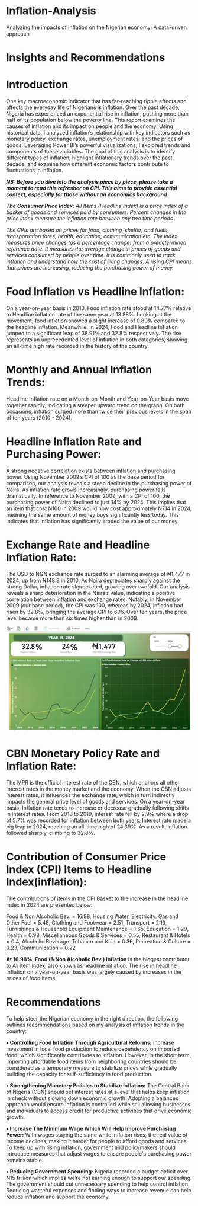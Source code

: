 # Inflation-Analysis
Analyzing the impacts of inflation on the Nigerian economy: A data-driven approach  

 # Insights and Recommendations

 # Introduction
 
One key macroeconomic indicator that has far-reaching ripple effects and affects the everyday life of Nigerians is inflation. Over the past decade, Nigeria has experienced an exponential rise in inflation, pushing more than half of its population below the poverty line. This report examines the causes of inflation and its impact on people and the economy. Using historical data, I analyzed inflation’s relationship with key indicators such as monetary policy, exchange rates, unemployment rates, and the prices of goods. Leveraging Power BI’s powerful visualizations, I explored trends and components of these variables. The goal of this analysis is to identify different types of inflation, highlight inflationary trends over the past decade, and examine how different economic factors contribute to fluctuations in inflation.



 ***NB: Before you dive into the analysis piece by piece, please take a moment to read this refresher on CPI. This aims to provide essential context, especially for those without an economics background***


_**The Consumer Price Index**: All Items (Headline Index) is a price index of a basket of goods and services paid by consumers. Percent changes in the price index measure the inflation rate between any two time periods_


_The CPIs are based on prices for food, clothing, shelter, and fuels, transportation fares, health, education, communication etc. The index measures price changes (as a percentage change) from a predetermined reference date. It measures the average change in prices of goods and services consumed by people over time. It is commonly used to track inflation and understand how the cost of living changes. A rising CPI means that prices are increasing, reducing the purchasing power of money._



# Food Inflation vs Headline Inflation:

On a year-on-year basis in 2010, Food inflation rate stood at 14.77% relative to Headline inflation rate of the same year at 13.88%. Looking at the movement, food inflation showed a slight increase of 0.89% compared to the headline inflation. Meanwhile, in 2024, Food and Headline Inflation jumped to a significant leap of 38.91% and 32.8% respectively. The rise represents an unprecedented level of inflation in both categories, showing an all-time high rate recorded in the history of the country.

# Monthly and Annual Inflation Trends: 

Headline Inflation rate on a Month-on-Month and Year-on-Year basis move together rapidly, indicating a steeper upward trend on the graph. On both occasions, inflation surged more than twice their previous levels in the span of ten years (2010 - 2024).


# Headline Inflation Rate and Purchasing Power: 

A strong negative correlation exists between inflation and purchasing power. Using November 2009’s CPI of 100 as the base period for comparison, our analysis reveals a steep decline in the purchasing power of Naira. As inflation rate grows increasingly, purchasing power falls dramatically. In reference to November 2009, with a CPI of 100, the purchasing power of Naira declined to just 14% by 2024. This implies that an item that cost N100 in 2009 would now cost approximately N714 in 2024, meaning the same amount of money buys significantly less today. This indicates that inflation has significantly eroded the value of our money.

# Exchange Rate and Headline Inflation Rate: 

The USD to NGN exchange rate surged to an alarming average of ₦1,477 in 2024, up from ₦148.8 in 2010.  As Naira depreciates sharply against the strong Dollar, inflation rate skyrocketed, growing over twofold. Our analysis reveals a sharp deterioration in the Naira’s value, indicating a positive correlation between inflation and exchange rates. Notably, in November 2009 (our base period), the CPI was 100, whereas by 2024, inflation had risen by 32.8%, bringing the average CPI to 696. Over ten years, the price level became more than six times higher than in 2009.

![](CBN-Interest-Rate-vs-Inflation.png)

# CBN Monetary Policy Rate and Inflation Rate:

The MPR is the official interest rate of the CBN, which anchors all other interest rates in the money market and the economy. When the CBN adjusts interest rates, it influences the exchange rate, which in turn indirectly impacts the general price level of goods and services. On a year-on-year basis, Inflation rate tends to increase or decrease gradually following shifts in interest rates. From 2018 to 2019, interest rate fell by 2.9% where a drop of 5.7% was recorded for inflation between both years. Interest rate made a big leap in 2024, reaching an all-time high of 24.39%. As a result, inflation followed sharply, climbing to 32.8%.

# Contribution of Consumer Price Index (CPI) Items to Headline Index(inflation):

The contributions of items in the CPI Basket to the increase in the headline index in 2024 are presented below: 
                                                      
Food & Non Alcoholic Bev.	  =                                 16.98,
Housing Water, Electricity. Gas and Other Fuel	  =             5.48,
Clothing and Footwear	  =                                      2.51,
Transport	        =                                            2.13,
Furnishings & Household Equipment Maintenance	 =               1.65,
Education	                                   =                  1.29,
Health                                       =                  0.98,
Miscellaneous Goods & Services	               =                0.55,
Restaurant & Hotels	                          =                 0.4,
Alcoholic Beverage. Tobacco and Kola	          =               0.36,
Recreation & Culture  	                         =              0.23,
Communication	                                  =               0.22

**At 16.98%, Food (& Non Alcoholic Bev.) inflation** is the biggest contributor to All item index, also known as headline inflation. The rise in headline inflation on a year-on-year basis was largely caused by increases in the prices of food items.


# Recommendations

To help steer the Nigerian economy in the right direction, the following outlines recommendations based on my analysis of inflation trends in the country:

**•	Controlling Food Inflation Through Agricultural Reforms:**
Increase investment in local food production to reduce dependency on imported food, which significantly contributes to inflation. However, in the short term, importing affordable food items from neighboring countries should be considered as a temporary measure to stabilize prices while gradually building the capacity for self-sufficiency in food production.

**•	Strengthening Monetary Policies to Stabilize Inflation:**
The Central Bank of Nigeria (CBN) should set interest rates at a level that helps keep inflation in check without slowing down economic growth. Adopting a balanced approach would ensure inflation is controlled while still allowing businesses and individuals to access credit for productive activities that drive economic growth.

**•	Increase The Minimum Wage Which Will Help Improve Purchasing Power:**
With wages staying the same while inflation rises, the real value of income declines, making it harder for people to afford goods and services. To keep up with rising inflation, government and policymakers should introduce measures that adjust wages to ensure people's purchasing power remains stable.

**•	Reducing Government Spending:**
Nigeria recorded a budget deficit over N15 trillion which implies we’re not earning enough to support our spending. The government should cut unnecessary spending to help control inflation. Reducing wasteful expenses and finding ways to increase revenue can help reduce inflation and support the economy. 

